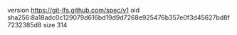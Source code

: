 version https://git-lfs.github.com/spec/v1
oid sha256:8a18adc0c129079d616bd19d9d7268e925476b357e0f3d45627bd8f7232385d8
size 314
